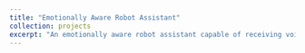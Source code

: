```yaml
---
title: "Emotionally Aware Robot Assistant"
collection: projects
excerpt: "An emotionally aware robot assistant capable of receiving voice commands"
---
```

